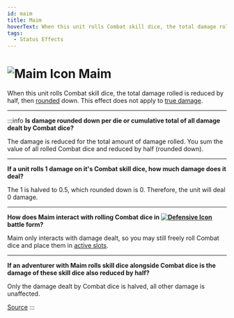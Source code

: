 ```yaml
---
id: maim
title: Maim
hoverText: When this unit rolls Combat skill dice, the total damage rolled is reduced by half, then [rounded](/docs/glossary/rounding) down. This effect does not apply to [true damage](/docs/glossary/true-damage).
tags:
  - Status Effects
---
```


# <img src="/icons/maim.svg" alt="Maim Icon" /> Maim

When this unit rolls Combat skill dice, the total damage rolled is reduced by half, then [rounded](/docs/glossary/rounding) down. This effect does not apply to [true damage](/docs/glossary/true-damage).

---

:::info
**Is damage rounded down per die or cumulative total of all damage dealt by Combat dice?**

The damage is reduced for the total amount of damage rolled. You sum the value of all rolled Combat dice and reduced by half (rounded down).

---

**If a unit rolls 1 damage on it's Combat skill dice, how much damage does it deal?**

The 1 is halved to 0.5, which rounded down is 0. Therefore, the unit will deal 0 damage.

---

**How does Maim interact with rolling Combat dice in [<img src="/icons/defensive.svg" alt="Defensive Icon" className="icon-svg" />](/docs/battles/battle-forms/defensive) battle form?**

Maim only interacts with damage dealt, so you may still freely roll Combat dice and place them in [active slots](/docs/glossary/active-slot).

---

**If an adventurer with Maim rolls skill dice alongside Combat dice is the damage of these skill dice also reduced by half?**

Only the damage dealt by Combat dice is halved, all other damage is unaffected.

<a href="https://discord.com/channels/273472391403798528/734891265690304634/1346557892966220049" target="_blank">Source</a>
:::
